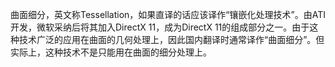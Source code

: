 
曲面细分，英文称Tessellation，如果直译的话应该译作“镶嵌化处理技术”。由ATI开发，微软采纳后将其加入DirectX 11，成为DirectX 11的组成部分之一。由于这种技术广泛的应用在曲面的几何处理上，因此国内翻译时通常译作“曲面细分”。但实际上，这种技术不是只能用在曲面的细分处理上。
